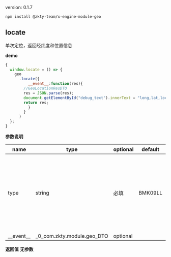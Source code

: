 
version: 0.1.7
``` bash
npm install @zkty-team/x-engine-module-geo
```



## locate


单次定位，返回经纬度和位置信息


**demo**
``` js
{
  window.locate = () => {
    geo
      .locate({
          __event__:function(res){
        //GeoLocationResDTO
        res = JSON.parse(res);
        document.getElementById("debug_text").innerText = "long,lat,locs:"+ res["longitude"]+res["latitude"]+res["country"]+res["province"]+res["city"]+res["district"]+res["street"];
        return res;
          }
        }
      )
  };
}
``` 

	
**参数说明**

| name                        | type      | optional | default   | comment  |
| --------------------------- | --------- | -------- | --------- |--------- |
| type | string | 必填 | BMK09LL |  默认为 BMK09LL 返回 BMK 坐标，GCJ02 返回国测局坐标,WGS84 返回 gps 坐标,BMK09MC 返回 BMK 坐标 |
| \_\_event\_\_ | _0_com.zkty.module.geo_DTO | optional |  |  |

**返回值**
**无参数**



    